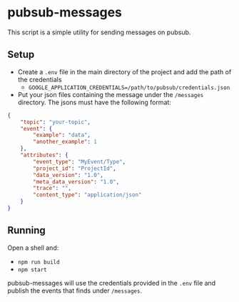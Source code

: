 # pubsub-messages

This script is a simple utility for sending messages on pubsub.

## Setup
- Create a `.env` file in the main directory of the project and add the path of the credentials
  - `GOOGLE_APPLICATION_CREDENTIALS=/path/to/pubsub/credentials.json`
- Put your json files containing the message under the `/messages` directory. The jsons must have the following format:
```json
{
    "topic": "your-topic",
    "event": {
        "example": "data",
        "another_example": 1
    },
    "attributes": {
        "event_type": "MyEvent/Type",
        "project_id": "ProjectId",
        "data_version": "1.0",
        "meta_data_version": "1.0",
        "trace": "",
        "content_type": "application/json"
    }
}
``` 


## Running
Open a shell and:
- `npm run build`
- `npm start`

pubsub-messages will use the credentials provided in the `.env` file and publish the events that finds under `/messages`.
